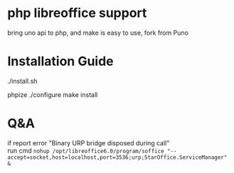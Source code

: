 php libreoffice support
====

bring uno api to php, and make is easy to use, fork from Puno

Installation Guide
==================
./install.sh

phpize
./configure
make install


Q&A
==================
if report error "Binary URP bridge disposed during call" </br>
run cmd `nohup /opt/libreoffice6.0/program/soffice "--accept=socket,host=localhost,port=3536;urp;StarOffice.ServiceManager" &`


